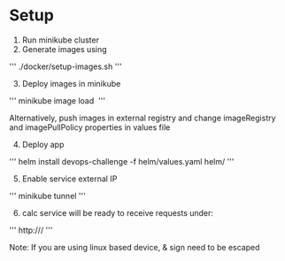 # Setup

1. Run minikube cluster
2. Generate images using 

''' ./docker/setup-images.sh '''

3. Deploy images in minikube

''' minikube image load <image> '''

Alternatively, push images in external registry and change imageRegistry and imagePullPolicy properties in values file

4. Deploy app

'''  helm install devops-challenge -f helm/values.yaml helm/ '''

5. Enable service external IP

''' minikube tunnel '''

6. calc service will be ready to receive requests under:

''' http://<acceleration-calc-svc external-ip>/<query> '''

Note: If you are using linux based device, & sign need to be escaped
